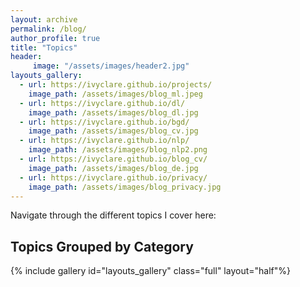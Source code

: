 ```yaml
---
layout: archive
permalink: /blog/
author_profile: true
title: "Topics"
header:
     image: "/assets/images/header2.jpg"
layouts_gallery:
  - url: https://ivyclare.github.io/projects/
    image_path: /assets/images/blog_ml.jpeg
  - url: https://ivyclare.github.io/dl/
    image_path: /assets/images/blog_dl.jpg
  - url: https://ivyclare.github.io/bgd/
    image_path: /assets/images/blog_cv.jpg
  - url: https://ivyclare.github.io/nlp/
    image_path: /assets/images/blog_nlp2.png
  - url: https://ivyclare.github.io/blog_cv/
    image_path: /assets/images/blog_de.jpg
  - url: https://ivyclare.github.io/privacy/
    image_path: /assets/images/blog_privacy.jpg
---
```


Navigate through the different topics I cover here:

## Topics Grouped by Category

{% include gallery id="layouts_gallery" class="full" layout="half"%}
